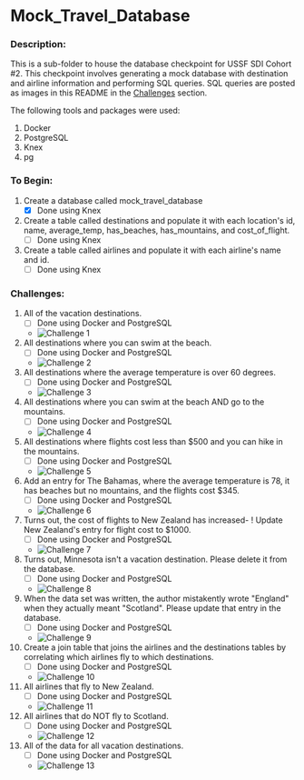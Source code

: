 # Mock_Travel_Database

### Description:
This is a sub-folder to house the database checkpoint for USSF SDI Cohort #2. This checkpoint involves generating a mock database with destination and airline information and performing SQL queries. SQL queries are posted as images in this README in the [Challenges](#challenges) section.

The following tools and packages were used:
  1. Docker
  2. PostgreSQL
  3. Knex
  4. pg

### To Begin:
  1. Create a database called mock_travel_database
      - [x] Done using Knex
  2. Create a table called destinations and populate it with each location's id, name, average_temp, has_beaches, has_mountains, and cost_of_flight.
      - [ ] Done using Knex
  3. Create a table called airlines and populate it with each airline's name and id.
      - [ ] Done using Knex

### Challenges:
  1. All of the vacation destinations.
      - [ ] Done using Docker and PostgreSQL
      - ![Challenge 1]('./assets/)
  2. All destinations where you can swim at the beach.
      - [ ] Done using Docker and PostgreSQL
      - ![Challenge 2]('./assets/)
  3. All destinations where the average temperature is over 60 degrees.
      - [ ] Done using Docker and PostgreSQL
      - ![Challenge 3]('./assets/)
  4. All destinations where you can swim at the beach AND go to the mountains.
      - [ ] Done using Docker and PostgreSQL
      - ![Challenge 4]('./assets/)
  5. All destinations where flights cost less than $500 and you can hike in the mountains.
      - [ ] Done using Docker and PostgreSQL
      - ![Challenge 5]('./assets/)
  6. Add an entry for The Bahamas, where the average temperature is 78, it has beaches but no mountains, and the flights cost $345.
      - [ ] Done using Docker and PostgreSQL
      - ![Challenge 6]('./assets/)
  7. Turns out, the cost of flights to New Zealand has increased- ! Update New Zealand's entry for flight cost to $1000.
      - [ ] Done using Docker and PostgreSQL
      - ![Challenge 7]('./assets/)
  8. Turns out, Minnesota isn't a vacation destination. Please delete it from the database.
      - [ ] Done using Docker and PostgreSQL
      - ![Challenge 8]('./assets/)
  9. When the data set was written, the author mistakently wrote "England" when they actually meant "Scotland". Please update that entry in the database.
      - [ ] Done using Docker and PostgreSQL
      - ![Challenge 9]('./assets/)
  10. Create a join table that joins the airlines and the destinations tables by correlating which airlines fly to which destinations.
      - [ ] Done using Docker and PostgreSQL
      - ![Challenge 10]('./assets/)
  11. All airlines that fly to New Zealand.
      - [ ] Done using Docker and PostgreSQL
      - ![Challenge 11]('./assets/)
  12. All airlines that do NOT fly to Scotland.
      - [ ] Done using Docker and PostgreSQL
      - ![Challenge 12]('./assets/)
  13. All of the data for all vacation destinations.
      - [ ] Done using Docker and PostgreSQL
      - ![Challenge 13]('./assets/)